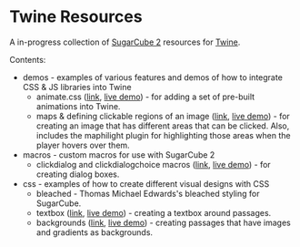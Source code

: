 # Twine Resources

A in-progress collection of [SugarCube 2](http://www.motoslave.net/sugarcube/) resources for [Twine](https://twinery.org/).

Contents:

- demos - examples of various features and demos of how to integrate CSS & JS libraries into Twine 
    - animate.css ([link](demos/animate.css/), [live demo](//mikewesthad.com/twine-resources/demos/animate.css/example.html)) - for adding a set of pre-built animations into Twine. 
    - maps & defining clickable regions of an image ([link](demos/html-maps/), [live demo](//mikewesthad.com/twine-resources/demos/html-maps/example.html)) - for creating an image that has different areas that can be clicked. Also, includes the maphilight plugin for highlighting those areas when the player hovers over them.
- macros - custom macros for use with SugarCube 2
    - clickdialog and clickdialogchoice macros ([link](macros/clickdialog/), [live demo](//mikewesthad.com/twine-resources/macros/clickdialog/example.html)) - for creating dialog boxes.
- css - examples of how to create different visual designs with CSS
    - bleached - Thomas Michael Edwards's bleached styling for SugarCube.
    - textbox ([link](css/textbox/), [live demo](//mikewesthad.com/twine-resources/css/textbox/example.html)) - creating a textbox around passages.
    - backgrounds ([link](css/backgrounds/), [live demo](//mikewesthad.com/twine-resources/css/backgrounds/example.html)) - creating passages that have images and gradients as backgrounds.